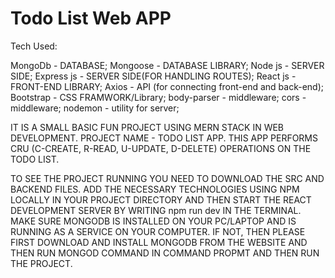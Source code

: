# Todo List Web APP

Tech Used:

MongoDb - DATABASE;
Mongoose - DATABASE LIBRARY;
Node js - SERVER SIDE;
Express js - SERVER SIDE(FOR HANDLING ROUTES);
React js - FRONT-END LIBRARY;
Axios - API (for connecting front-end and back-end);
Bootstrap - CSS FRAMWORK/Library;
body-parser - middleware;
cors - middleware;
nodemon - utility for server;


IT IS A SMALL BASIC FUN PROJECT USING MERN STACK IN WEB DEVELOPMENT. 
PROJECT NAME - TODO LIST APP.
THIS APP PERFORMS CRU (C-CREATE, R-READ, U-UPDATE, D-DELETE) OPERATIONS ON THE TODO LIST. 

TO SEE THE PROJECT RUNNING YOU NEED TO DOWNLOAD THE SRC AND BACKEND FILES.
ADD THE NECESSARY TECHNOLOGIES USING NPM LOCALLY IN YOUR PROJECT DIRECTORY
AND THEN START THE REACT DEVELOPMENT SERVER BY WRITING npm run dev IN THE TERMINAL.
MAKE SURE MONGODB IS INSTALLED ON YOUR PC/LAPTOP AND IS RUNNING AS A SERVICE ON YOUR COMPUTER.
IF NOT, THEN PLEASE FIRST DOWNLOAD AND INSTALL MONGODB FROM THE WEBSITE AND THEN RUN MONGOD COMMAND IN COMMAND PROPMT
AND THEN RUN THE PROJECT.


